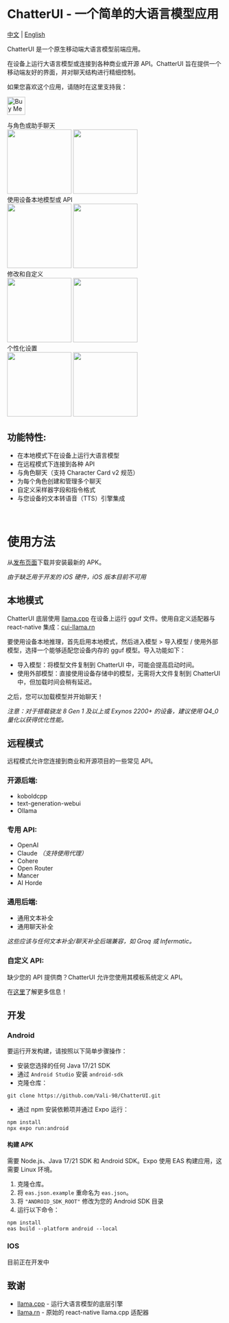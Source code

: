 # ChatterUI - 一个简单的大语言模型应用

[中文](README_zh.md) | [English](README.md)

ChatterUI 是一个原生移动端大语言模型前端应用。

在设备上运行大语言模型或连接到各种商业或开源 API。ChatterUI 旨在提供一个移动端友好的界面，并对聊天结构进行精细控制。

如果您喜欢这个应用，请随时在这里支持我：

<a href='https://ko-fi.com/W7W7X8T7W' target='_blank'><img height='42' style='border:0px;height:42px;' src='https://storage.ko-fi.com/cdn/kofi6.png?v=6' border='0' alt='Buy Me a Coffee at ko-fi.com' /></a>

<div>
与角色或助手聊天
<br/>                           
<img src ="https://github.com/Vali-98/ChatterUI/blob/master/assets/screenshots/characterlist.png" width="150" > 
<img src ="https://github.com/Vali-98/ChatterUI/blob/master/assets/screenshots/chat.png" width="150" > 
<br/>
使用设备本地模型或 API
<br/>
<img src ="https://github.com/Vali-98/ChatterUI/blob/master/assets/screenshots/models.png" width="150" > 
<img src ="https://github.com/Vali-98/ChatterUI/blob/master/assets/screenshots/api.png" width="150" > 
<br/>
修改和自定义
<br/>
<img src ="https://github.com/Vali-98/ChatterUI/blob/master/assets/screenshots/charactereditor.png" width="150" > 
<img src ="https://github.com/Vali-98/ChatterUI/blob/master/assets/screenshots/settings.png" width="150" >
<br/>
个性化设置
<br/>
<img src ="https://github.com/Vali-98/ChatterUI/blob/master/assets/screenshots/usereditor.png" width="150" > 
<img src ="https://github.com/Vali-98/ChatterUI/blob/master/assets/screenshots/userlist.png" width="150" >
</div>

## 功能特性:

-   在本地模式下在设备上运行大语言模型
-   在远程模式下连接到各种 API
-   与角色聊天（支持 Character Card v2 规范）
-   为每个角色创建和管理多个聊天
-   自定义采样器字段和指令格式
-   与您设备的文本转语音（TTS）引擎集成

<br/>

# 使用方法

从[发布页面](https://github.com/Vali-98/ChatterUI/releases/latest)下载并安装最新的 APK。

<i>由于缺乏用于开发的 iOS 硬件，iOS 版本目前不可用</i>

## 本地模式

ChatterUI 底层使用 [llama.cpp](https://github.com/ggerganov/llama.cpp) 在设备上运行 gguf 文件。使用自定义适配器与 react-native 集成：[cui-llama.rn](https://github.com/Vali-98/cui-llama.rn)

要使用设备本地推理，首先启用本地模式，然后进入模型 > 导入模型 / 使用外部模型，选择一个能够适配您设备内存的 gguf 模型。导入功能如下：

-   导入模型：将模型文件复制到 ChatterUI 中，可能会提高启动时间。
-   使用外部模型：直接使用设备存储中的模型，无需将大文件复制到 ChatterUI 中，但加载时间会稍有延迟。

之后，您可以加载模型并开始聊天！

_注意：对于搭载骁龙 8 Gen 1 及以上或 Exynos 2200+ 的设备，建议使用 Q4_0 量化以获得优化性能。_

## 远程模式

远程模式允许您连接到商业和开源项目的一些常见 API。

### 开源后端:

-   koboldcpp
-   text-generation-webui
-   Ollama

### 专用 API:

-   OpenAI
-   Claude _（支持使用代理）_
-   Cohere
-   Open Router
-   Mancer
-   AI Horde

### 通用后端:

-   通用文本补全
-   通用聊天补全

_这些应该与任何文本补全/聊天补全后端兼容，如 Groq 或 Infermatic。_

### 自定义 API:

缺少您的 API 提供商？ChatterUI 允许您使用其模板系统定义 API。

在[这里](https://github.com/Vali-98/ChatterUI/discussions/126)了解更多信息！

## 开发

### Android

要运行开发构建，请按照以下简单步骤操作：

-   安装您选择的任何 Java 17/21 SDK
-   通过 `Android Studio` 安装 `android-sdk`
-   克隆仓库：

```
git clone https://github.com/Vali-98/ChatterUI.git
```

-   通过 npm 安装依赖项并通过 Expo 运行：

```
npm install
npx expo run:android
```

#### 构建 APK

需要 Node.js、Java 17/21 SDK 和 Android SDK。Expo 使用 EAS 构建应用，这需要 Linux 环境。

1. 克隆仓库。
2. 将 `eas.json.example` 重命名为 `eas.json`。
3. 将 `"ANDROID_SDK_ROOT"` 修改为您的 Android SDK 目录
4. 运行以下命令：

```
npm install
eas build --platform android --local
```

### IOS

目前正在开发中

## 致谢

-   [llama.cpp](https://github.com/ggerganov/llama.cpp) - 运行大语言模型的底层引擎
-   [llama.rn](https://github.com/mybigday/llama.rn) - 原始的 react-native llama.cpp 适配器